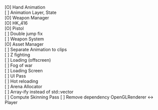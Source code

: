 [O] Hand Animation  
[ ] Animation Layer, State  
[O] Weapon Manager  
    [O] HK_416  
    [O] Pistol  
[ ] Double jump fix  
[ ] Weapon System  
[O] Asset Manager  
[ ] Separate Animation to clips  
[ ] Z fighting  
[ ] Loading (offscreen)  
[ ] Fog of war  
[ ] Loading Screen  
[ ] UI Pass  
[ ] Hot reloading  
[ ] Arena Allocator  
[ ] Array-ify instead of std::vector  
[ ] Compute Skinning Pass
[ ] Remove dependency OpenGLRenderer <-> Player
